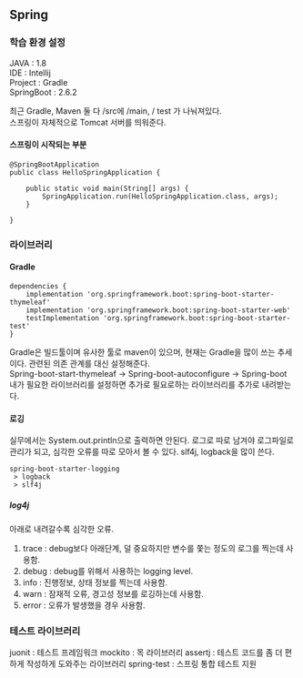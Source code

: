 ## Spring


### 학습 환경 설정

JAVA : 1.8 <br/>
IDE : Intellij <br/>
Project : Gradle <br/>
SpringBoot : 2.6.2 <br/>

최근 Gradle, Maven 둘 다 /src에 /main, / test 가 나눠져있다. <br/>
스프링이 자체적으로 Tomcat 서버를 띄워준다.
#### 스프링이 시작되는 부분
```
@SpringBootApplication
public class HelloSpringApplication {

	public static void main(String[] args) {
		SpringApplication.run(HelloSpringApplication.class, args);
	}

}
```

### 라이브러리

#### Gradle
```
dependencies {
	implementation 'org.springframework.boot:spring-boot-starter-thymeleaf'
	implementation 'org.springframework.boot:spring-boot-starter-web'
	testImplementation 'org.springframework.boot:spring-boot-starter-test'
}
```
Gradle은 빌드툴이며 유사한 툴로 maven이 있으머, 현재는 Gradle을 많이 쓰는 추세이다. 관련된 의존 관계를 대신 설정해준다. <br/>
Spring-boot-start-thymeleaf -> Spring-boot-autoconfigure -> Spring-boot <br/>
내가 필요한 라이브러리를 설정하면 추가로 필요로하는 라이브러리를 추가로 내려받는다.

#### 로깅
실무에서는 System.out.println으로 출력하면 안된다.
로그로 따로 남겨야 로그파일로 관리가 되고, 심각한 오류를 따로 모아서 볼 수 있다.
slf4j, logback을 많이 쓴다.
```
spring-boot-starter-logging
 > logback
 > slf4j
```

##### log4j

아래로 내려갈수록 심각한 오류.
1. trace : debug보다 아래단계, 덜 중요하지만 변수를 쫓는 정도의 로그를 찍는데 사용함.
2. debug : debug를 위해서 사용하는 logging level.
3. info : 진행정보, 상태 정보를 찍는데 사용함.
4. warn : 잠재적 오류, 경고성 정보를 로깅하는데 사용함.
5. error : 오류가 발생했을 경우 사용함.

### 테스트 라이브러리

juonit : 테스트 프레임워크
mockito : 목 라이브러리
assertj : 테스트 코드를 좀 더 편하게 작성하게 도와주는 라이브러리
spring-test : 스프링 통합 테스트 지원
